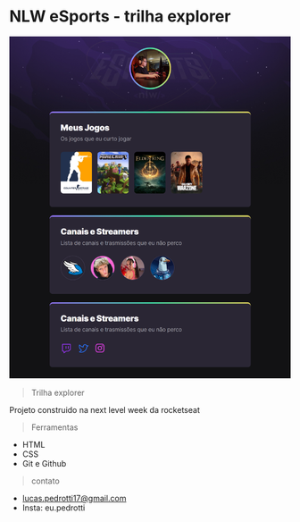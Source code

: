 # NLW eSports - trilha explorer

![preview](./.github/preview.png)

> Trilha explorer

Projeto construido na next level week da rocketseat

>Ferramentas

- HTML
- CSS
- Git e Github

> contato 

- lucas.pedrotti17@gmail.com
- Insta: eu.pedrotti
